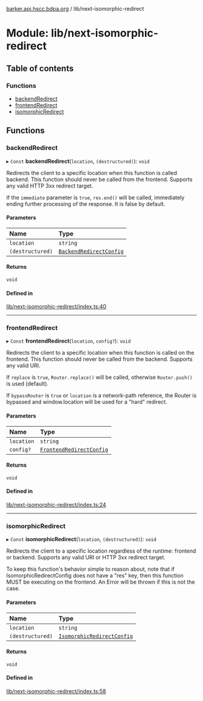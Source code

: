 [barker.api.hscc.bdpa.org][1] / lib/next-isomorphic-redirect

# Module: lib/next-isomorphic-redirect

## Table of contents

### Functions

- [backendRedirect][2]
- [frontendRedirect][3]
- [isomorphicRedirect][4]

## Functions

### backendRedirect

▸ `Const` **backendRedirect**(`location`, `(destructured)`): `void`

Redirects the client to a specific location when this function is called
backend. This function should never be called from the frontend. Supports any
valid HTTP 3xx redirect target.

If the `immediate` parameter is `true`, `res.end()` will be called, immediately
ending further processing of the response. It is false by default.

#### Parameters

| Name             | Type                         |
| :--------------- | :--------------------------- |
| `location`       | `string`                     |
| `(destructured)` | [`BackendRedirectConfig`][5] |

#### Returns

`void`

#### Defined in

[lib/next-isomorphic-redirect/index.ts:40][6]

---

### frontendRedirect

▸ `Const` **frontendRedirect**(`location`, `config?`): `void`

Redirects the client to a specific location when this function is called on the
frontend. This function should never be called from the backend. Supports any
valid URI.

If `replace` is `true`, `Router.replace()` will be called, otherwise
`Router.push()` is used (default).

If `bypassRouter` is `true` or `location` is a network-path reference, the
Router is bypassed and window\.location will be used for a "hard" redirect.

#### Parameters

| Name       | Type                          |
| :--------- | :---------------------------- |
| `location` | `string`                      |
| `config?`  | [`FrontendRedirectConfig`][7] |

#### Returns

`void`

#### Defined in

[lib/next-isomorphic-redirect/index.ts:24][8]

---

### isomorphicRedirect

▸ `Const` **isomorphicRedirect**(`location`, `(destructured)`): `void`

Redirects the client to a specific location regardless of the runtime: frontend
or backend. Supports any valid URI or HTTP 3xx redirect target.

To keep this function's behavior simple to reason about, note that if
IsomorphicRedirectConfig does not have a "res" key, then this function MUST be
executing on the frontend. An Error will be thrown if this is not the case.

#### Parameters

| Name             | Type                            |
| :--------------- | :------------------------------ |
| `location`       | `string`                        |
| `(destructured)` | [`IsomorphicRedirectConfig`][9] |

#### Returns

`void`

#### Defined in

[lib/next-isomorphic-redirect/index.ts:58][10]

[1]: ../README.md
[2]: lib_next_isomorphic_redirect.md#backendredirect
[3]: lib_next_isomorphic_redirect.md#frontendredirect
[4]: lib_next_isomorphic_redirect.md#isomorphicredirect
[5]: lib_next_isomorphic_redirect_types.md#backendredirectconfig
[6]:
  https://github.com/nhscc/barker.api.hscc.bdpa.org/blob/86fb7f5/lib/next-isomorphic-redirect/index.ts#L40
[7]: lib_next_isomorphic_redirect_types.md#frontendredirectconfig
[8]:
  https://github.com/nhscc/barker.api.hscc.bdpa.org/blob/86fb7f5/lib/next-isomorphic-redirect/index.ts#L24
[9]: lib_next_isomorphic_redirect_types.md#isomorphicredirectconfig
[10]:
  https://github.com/nhscc/barker.api.hscc.bdpa.org/blob/86fb7f5/lib/next-isomorphic-redirect/index.ts#L58
